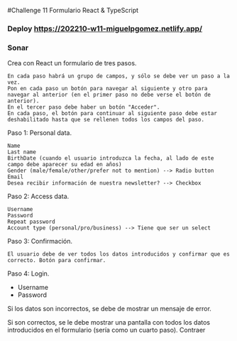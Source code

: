 #Challenge 11 Formulario React & TypeScript

### Deploy  https://202210-w11-miguelpgomez.netlify.app/
### Sonar

Crea con React un formulario de tres pasos.

    En cada paso habrá un grupo de campos, y sólo se debe ver un paso a la vez.
    Pon en cada paso un botón para navegar al siguiente y otro para navegar al anterior (en el primer paso no debe verse el botón de anterior).
    En el tercer paso debe haber un botón "Acceder".
    En cada paso, el botón para continuar al siguiente paso debe estar deshabilitado hasta que se rellenen todos los campos del paso.

Paso 1: Personal data.

    Name
    Last name
    BirthDate (cuando el usuario introduzca la fecha, al lado de este campo debe aparecer su edad en años)
    Gender (male/female/other/prefer not to mention) --> Radio button
    Email
    Desea recibir información de nuestra newsletter? --> Checkbox

Paso 2: Access data.

    Username
    Password
    Repeat password
    Account type (personal/pro/business) --> Tiene que ser un select

Paso 3: Confirmación.

    El usuario debe de ver todos los datos introducidos y confirmar que es correcto. Botón para confirmar.

Paso 4: Login.

-   Username
-   Password

Si los datos son incorrectos, se debe de mostrar un mensaje de error.

Si son correctos, se le debe mostrar una pantalla con todos los datos introducidos en el formulario (sería como un cuarto paso). Contraer
